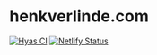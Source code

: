 # henkverlinde.com

[![Hyas CI](https://github.com/h-enk/henkverlinde.com/workflows/Hyas%20CI/badge.svg)](https://github.com/h-enk/henkverlinde.com/actions?query=workflow%3A%22Hyas+CI%22)
[![Netlify Status](https://api.netlify.com/api/v1/badges/410615a7-3f4b-450b-abc6-aa45d0307921/deploy-status)](https://app.netlify.com/sites/henkverlinde/deploys)
